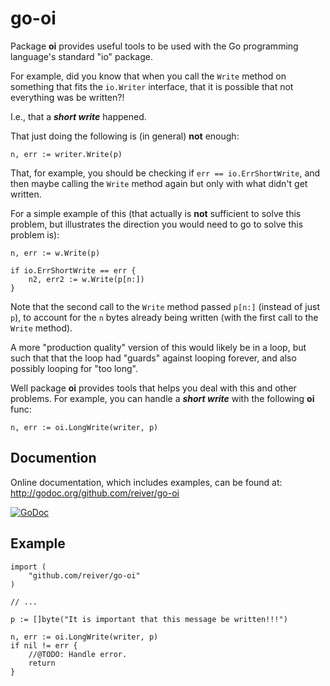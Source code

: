 # go-oi

Package **oi** provides useful tools to be used with the Go programming language's standard "io" package.

For example, did you know that when you call the `Write` method on something that fits the `io.Writer`
interface, that it is possible that not everything was be written?!

I.e., that a _**short write**_ happened.

That just doing the following is (in general) **not** enough:
```
n, err := writer.Write(p)
```

That, for example, you should be checking if `err == io.ErrShortWrite`, and then maybe calling the `Write`
method again but only with what didn't get written.

For a simple example of this (that actually is **not** sufficient to solve this problem, but illustrates
the direction you would need to go to solve this problem is):
```
n, err := w.Write(p)

if io.ErrShortWrite == err {
	n2, err2 := w.Write(p[n:])
}
```

Note that the second call to the `Write` method passed `p[n:]` (instead of just `p`), to account for the `n` bytes
already being written (with the first call to the `Write` method).

A more "production quality" version of this would likely be in a loop, but such that that the loop had "guards"
against looping forever, and also possibly looping for "too long".

Well package **oi** provides tools that helps you deal with this and other problems. For example, you
can handle a _**short write**_ with the following **oi** func:
```
n, err := oi.LongWrite(writer, p)
```


## Documention

Online documentation, which includes examples, can be found at: http://godoc.org/github.com/reiver/go-oi

[![GoDoc](https://godoc.org/github.com/reiver/go-oi?status.svg)](https://godoc.org/github.com/reiver/go-oi)


## Example
```
import (
	"github.com/reiver/go-oi"
)

// ...

p := []byte("It is important that this message be written!!!")

n, err := oi.LongWrite(writer, p)
if nil != err {
	//@TODO: Handle error.
	return
}

```
